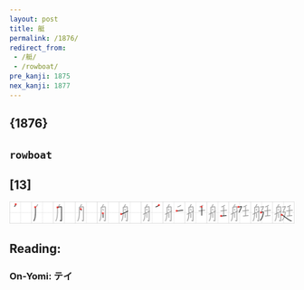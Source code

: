 ```yaml
---
layout: post
title: 艇
permalink: /1876/
redirect_from:
 - /艇/
 - /rowboat/
pre_kanji: 1875
nex_kanji: 1877
---
```


## {1876}

## `rowboat`

## [13]

<div class="stroke"><img src="../images/E88987.png" /></div>

## Reading:

### On-Yomi: テイ
